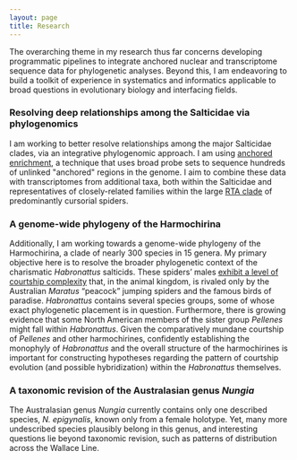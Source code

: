 ```yaml
---
layout: page
title: Research
---
```



The overarching theme in my research thus far concerns developing programmatic pipelines to integrate anchored nuclear and transcriptome sequence data for phylogenetic analyses. Beyond this, I am endeavoring to build a toolkit of experience in systematics and informatics applicable to broad questions in evolutionary biology and interfacing fields.

### Resolving deep relationships among the Salticidae via phylogenomics

I am working to better resolve relationships among the major Salticidae clades, via an integrative phylogenomic approach. I am using [anchored enrichment](http://anchoredphylogeny.com/), a technique that uses broad probe sets to sequence hundreds of unlinked "anchored" regions in the genome. I aim to combine these data with transcriptomes from additional taxa, both within the Salticidae and representatives of closely-related families within the large [RTA clade](https://en.wikipedia.org/wiki/RTA_clade) of predominantly cursorial spiders.

### A genome-wide phylogeny of the Harmochirina

Additionally, I am working towards a genome-wide phylogeny of the Harmochirina, a clade of nearly 300 species in 15 genera. My primary objective here is to resolve the broader phylogenetic context of the charismatic *Habronattus* salticids. These spiders’ males [exhibit a level of courtship complexity](http://www.youtube.com/watch?v=uGZwZlcCnDE) that, in the animal kingdom, is rivaled only by the Australian *Maratus* “peacock” jumping spiders and the famous birds of paradise. *Habronattus* contains several species groups, some of whose exact phylogenetic placement is in question. Furthermore, there is growing evidence that some North American members of the sister group *Pellenes* might fall within *Habronattus*. Given the comparatively mundane courtship of *Pellenes* and other harmochirines, confidently establishing the monophyly of *Habronattus* and the overall structure of the harmochirines is important for constructing hypotheses regarding the pattern of courtship evolution (and possible hybridization) within the *Habronattus* themselves.

### A taxonomic revision of the Australasian genus *Nungia*

The Australasian genus *Nungia* currently contains only one described species, *N. epigynalis*, known only from a female holotype. Yet, many more undescribed species plausibly belong in this genus, and interesting questions lie beyond taxonomic revision, such as patterns of distribution across the Wallace Line.